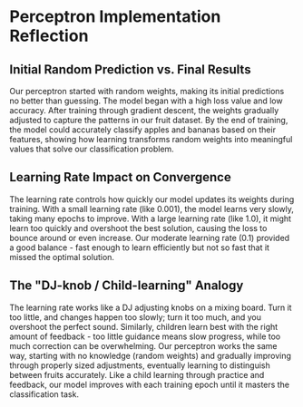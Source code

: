 # Perceptron Implementation Reflection

## Initial Random Prediction vs. Final Results
Our perceptron started with random weights, making its initial predictions no better than guessing. The model began with a high loss value and low accuracy. After training through gradient descent, the weights gradually adjusted to capture the patterns in our fruit dataset. By the end of training, the model could accurately classify apples and bananas based on their features, showing how learning transforms random weights into meaningful values that solve our classification problem.

## Learning Rate Impact on Convergence
The learning rate controls how quickly our model updates its weights during training. With a small learning rate (like 0.001), the model learns very slowly, taking many epochs to improve. With a large learning rate (like 1.0), it might learn too quickly and overshoot the best solution, causing the loss to bounce around or even increase. Our moderate learning rate (0.1) provided a good balance - fast enough to learn efficiently but not so fast that it missed the optimal solution.

## The "DJ-knob / Child-learning" Analogy
The learning rate works like a DJ adjusting knobs on a mixing board. Turn it too little, and changes happen too slowly; turn it too much, and you overshoot the perfect sound. Similarly, children learn best with the right amount of feedback - too little guidance means slow progress, while too much correction can be overwhelming. Our perceptron works the same way, starting with no knowledge (random weights) and gradually improving through properly sized adjustments, eventually learning to distinguish between fruits accurately. Like a child learning through practice and feedback, our model improves with each training epoch until it masters the classification task. 